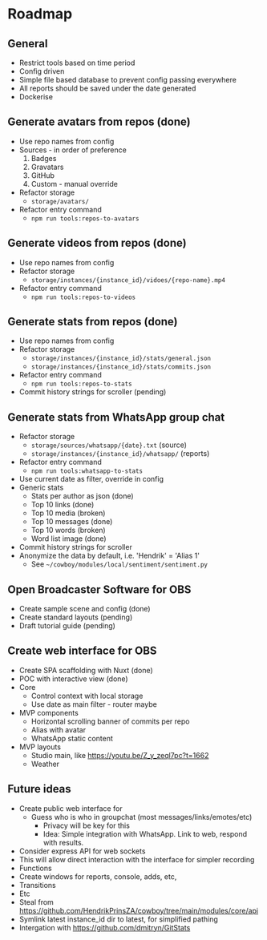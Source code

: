 # Roadmap
## General
- Restrict tools based on time period
- Config driven
- Simple file based database to prevent config passing everywhere
- All reports should be saved under the date generated
- Dockerise

## Generate avatars from repos (done)
- Use repo names from config
- Sources - in order of preference
  1. Badges
  2. Gravatars
  3. GitHub
  4. Custom - manual override
- Refactor storage
  - `storage/avatars/`
- Refactor entry command
  - `npm run tools:repos-to-avatars`

## Generate videos from repos (done)
- Use repo names from config
- Refactor storage
  - `storage/instances/{instance_id}/vidoes/{repo-name}.mp4`
- Refactor entry command
  - `npm run tools:repos-to-videos`

## Generate stats from repos (done)
- Use repo names from config
- Refactor storage
  - `storage/instances/{instance_id}/stats/general.json`
  - `storage/instances/{instance_id}/stats/commits.json`
- Refactor entry command
  - `npm run tools:repos-to-stats`
- Commit history strings for scroller (pending)

## Generate stats from WhatsApp group chat
- Refactor storage
  - `storage/sources/whatsapp/{date}.txt` (source)
  - `storage/instances/{instance_id}/whatsapp/` (reports)
- Refactor entry command
  - `npm run tools:whatsapp-to-stats`
- Use current date as filter, override in config
- Generic stats
  - Stats per author as json (done)
  - Top 10 links (done)
  - Top 10 media (broken)
  - Top 10 messages (done)
  - Top 10 words (broken)
  - Word list image (done)
- Commit history strings for scroller
- Anonymize the data by default, i.e. 'Hendrik' = 'Alias 1'
  - See `~/cowboy/modules/local/sentiment/sentiment.py`

## Open Broadcaster Software for OBS
- Create sample scene and config (done)
- Create standard layouts (pending)
- Draft tutorial guide (pending)

## Create web interface for OBS
- Create SPA scaffolding with Nuxt (done)
- POC with interactive view (done)
- Core
  - Control context with local storage
  - Use date as main filter - router maybe
- MVP components
  - Horizontal scrolling banner of commits per repo
  - Alias with avatar
  - WhatsApp static content
- MVP layouts
  - Studio main, like https://youtu.be/Z_y_zeql7pc?t=1662
  - Weather

## Future ideas
- Create public web interface for 
  - Guess who is who in groupchat (most messages/links/emotes/etc)
    - Privacy will be key for this 
    - Idea: Simple integration with WhatsApp. Link to web, respond with results. 
- Consider express API for web sockets
 - This will allow direct interaction with the interface for simpler recording
 - Functions
  - Create windows for reports, console, adds, etc, 
  - Transitions
  - Etc
- Steal from https://github.com/HendrikPrinsZA/cowboy/tree/main/modules/core/api
- Symlink latest instance_id dir to latest, for simplified pathing
- Intergation with https://github.com/dmitryn/GitStats
